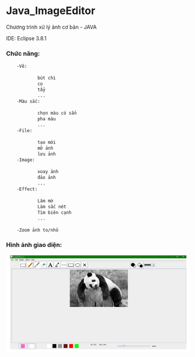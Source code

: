 # Java_ImageEditor
Chương trình xử lý ảnh cơ bản - JAVA

IDE: Eclipse 3.8.1

### Chức năng:

        -Vẽ:
        
                bút chì
                cọ
                tẩy
                ...
        -Màu sắc:
        
                chọn màu có sẳn
                pha màu
                ...   
        -File:
        
                tạo mới 
                mở ảnh
                lưu ảnh          
        -Image:
        
                xoay ảnh
                đảo ảnh
                ...           
        -Effect:
        
                Làm mờ
                Làm sắc nét
                Tìm biên cạnh
                ...
    
        -Zoom ảnh to/nhỏ
### Hình ảnh giao diện:

![](https://github.com/VuNguyen597/Java_ImageEditor/blob/master/images/img.PNG)

